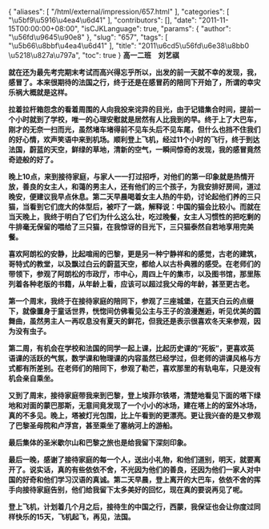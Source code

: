 {
    "aliases": [
        "/html/external/impression/657.html"
    ],
    "categories": [
        "\u5bf9\u5916\u4ea4\u6d41"
    ],
    "contributors": [],
    "date": "2011-11-15T00:00:00+08:00",
    "isCJKLanguage": true,
    "params": {
        "author": "\u56fd\u9645\u90e8"
    },
    "slug": "657",
    "tags": [
        "\u5b66\u8bbf\u4ea4\u6d41"
    ],
    "title": "2011\u6cd5\u56fd\u6e38\u8bb0 \u5218\u827a\u797a",
    "toc": true
}
**高一二班　刘艺祺**

**就在还为最先考完期末考试而高兴得忘乎所以，出发的前一天就不幸的发现，我，感冒了。本来很期待的法国之行，终于还是在感冒药的陪同下开始了，所谓的幸灾乐祸大概就是这样。**

**拉着拉杆箱怨念的看着周围的人向我投来诧异的目光，由于记错集合时间，提前一个小时就到了学校，唯一的心理安慰就是居然有人比我到的早。终于上了大巴车，刚才的无奈一扫而光，虽然堵车堵得前不见车头后不见车尾，但什么也挡不住我们的好心情，欢声笑语中来到机场。顺利登上飞机，经过11个小时的飞行，终于到达法国，蔚蓝的天空，鲜绿的草地，清新的空气，一瞬间惊奇的发现，我的感冒竟然奇迹般的好了。**

**晚上10点，来到接待家庭，与家人一一打过招呼，对他们的第一印象就是热情开放，善良的女主人，和蔼的男主人，还有他们的三个孩子，为我安排好房间，道过晚安，便建议我早点休息。第二天早晨喝着女主人热的牛奶，讨论起他们养的三只猫，当看到它们庞大的体型后，被吓了一跳，解释说：中国的猫会比较小。而就在当天晚上，我终于明白了它们为什么这么壮，吃过晚餐，女主人习惯性的把吃剩的牛排毫无保留的喂给了三只猫，在我惊讶的目光下，三只猫泰然自若地享用完美餐。**

**喜欢阿朗松的安静，比起喧闹的巴黎，更是另一种宁静祥和的感觉，古老的建筑，哥特式的教堂，以及飘过白云的蔚蓝天空，都给人以古朴典雅的感受。在老师们的带领下，参观了阿朗松的市政厅，市中心，周四上午的集市，以及图书馆，那里陈列着各种老版的书籍，从年龄上看，应该可以超过我父母的年龄，甚至更古老。**

**第一个周末，我终于在接待家庭的陪同下，参观了三座城堡，在蓝天白云的点缀下，就像置身于童话世界，恍惚间仿佛看见公主与王子的浪漫邂逅，听见优美的圆舞曲，虽然男主人一再叹息没有夏天的鲜花，但我还是表示很喜欢冬天来参观，因为没有虫子。**

**第二周，有机会在学校和法国的同学一起上课，比起历史课的“死板”，更喜欢英语课的活跃的气氛，数学课和物理课的内容虽然已经学过，但老师的讲课风格与方式都有所差别。在老师们的陪同下，参观了勒芒，喜欢那里的有轨电车，只是没有机会亲自乘坐。**

**又到了周末，接待家庭带我来到巴黎，登上埃菲尔铁塔，清楚地看见下面的塔下绿地和对面的蒙巴那斯，无意间竟发现了一个小小的冰场，建在塔上的的室外冰场，真的不多见。晚上，塔被灯光包围，比上午看到的更漂亮。更让我兴奋的是又参观了巴黎圣母院和卢浮宫，甚至乘坐了塞纳河上的游船。**

**最后集体的圣米歇尔山和巴黎之旅也是给我留下深刻印象。**

**最后一晚，感谢了接待家庭的每一个人，送出小礼物，和他们道别，明天，就要离开了。说实话，真的有些依依不舍，不光因为他们的善良，还因为他们一家人对中国的好奇和他们学习汉语的真诚。第二天早晨，登上离开的大巴车，依依不舍的挥手向接待家庭告别，他们给我留下太多美好的回忆，现在真的要说再见了呢。** 

**登上飞机，计划着几个月之后，接待生的中国之行，西蒙，我保证也会让你度过同样快乐的15天，飞机起飞，再见，法国。**

